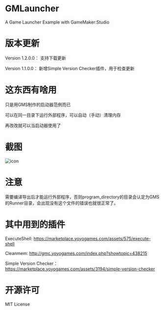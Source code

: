 # GMLauncher

A Game Launcher Example with GameMaker:Studio

# 版本更新
Version 1.2.0.0：
支持下载更新

Version 1.1.0.0：
新增Simple Version Checker插件，用于检查更新

# 这东西有啥用

只是用GMS制作的启动器范例而已

可以在同一目录下运行外部程序，可以自动（手动）清理内存

再改改就可以当启动器使用了

# 截图

![icon](http://pic.yupoo.com/liaronce/FOwQDLGi/kpMyn.png)

# 注意

需要编译导出后才能运行外部程序，否则program_directory的目录会认定为GMS的Runner目录，会出现没有这个文件的错误也就很正常了。

# 其中用到的插件
ExecuteShell: https://marketplace.yoyogames.com/assets/575/execute-shell

Cleanmem:
http://gmc.yoyogames.com/index.php?showtopic=438215

Simple Version Checker：https://marketplace.yoyogames.com/assets/3194/simple-version-checker

# 开源许可

MIT License
